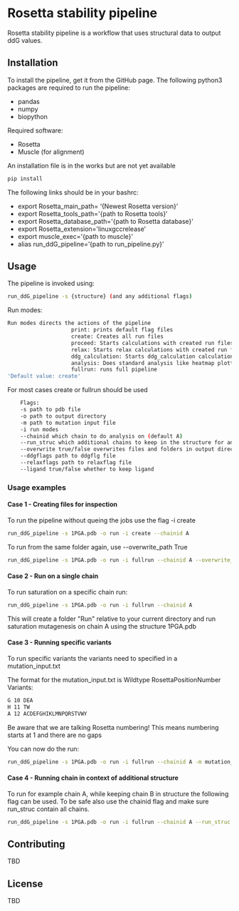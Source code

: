 # Rosetta stability pipeline

Rosetta stability pipeline is a workflow that uses structural data to output ddG values.

## Installation

To install the pipeline, get it from the GitHub page. The following python3 packages are required to run the pipeline:
- pandas
- numpy
- biopython

Required software:
- Rosetta
- Muscle (for alignment)

An installation file is in the works but are not yet available
```bash
pip install 
```

The following links should be in your bashrc:
- export Rosetta_main_path= ‘{Newest Rosetta version}’
- export Rosetta_tools_path='{path to Rosetta tools}’
- export Rosetta_database_path='{path to Rosetta database}’
- export Rosetta_extension='linuxgccrelease'
- export muscle_exec='{path to muscle}’
- alias run_ddG_pipeline=’{path to run_pipeline.py}’



## Usage

The pipeline is invoked using:
```bash
run_ddG_pipeline -s {structure} (and any additional flags)
```

Run modes:
```bash
Run modes directs the actions of the pipeline
                    print: prints default flag files 
                    create: Creates all run files
                    proceed: Starts calculations with created run files (incl. relax and ddG calculation) 
                    relax: Starts relax calculations with created run files 
                    ddg_calculation: Starts ddg_calculation calculations with created run files
                    analysis: Does standard analysis like heatmap plotting 
                    fullrun: runs full pipeline                              
'Default value: create'
```

For most cases create or fullrun should be used

```bash
    Flags:
    -s path to pdb file
    -o path to output directory
    -m path to mutation input file
    -i run modes
    --chainid which chain to do analysis on (default A)
    --run_struc which additional chains to keep in the structure for analysis (But not to calculate ddGs on)
    --overwrite true/false overwrites files and folders in output directory
    --ddgflags path to ddgflg file
    --relaxflags path to relaxflag file
    --ligand true/false whether to keep ligand 
```

### Usage examples
#### Case 1 - Creating files for inspection
To run the pipeline without queing the jobs use the flag -i create

```bash
run_ddG_pipeline -s 1PGA.pdb -o run -i create --chainid A
```

To run from the same folder again, use --overwrite_path True 

```bash
run_ddG_pipeline -s 1PGA.pdb -o run -i fullrun --chainid A --overwrite_path True
```

#### Case 2 - Run on a single chain
To run saturation on a specific chain run:
```bash
run_ddG_pipeline -s 1PGA.pdb -o run -i fullrun --chainid A
```
This will create a folder "Run" relative to your current directory and run saturation mutagenesis on chain A using the structure 1PGA.pdb


#### Case 3 - Running specific variants
To run specific variants the variants need to specified in a mutation_input.txt

The format for the mutation_input.txt is Wildtype RosettaPositionNumber Variants:
```bash
G 10 DEA
H 11 TW
A 12 ACDEFGHIKLMNPQRSTVWY
```

Be aware that we are talking Rosetta numbering! This means numbering starts at 1 and there are no gaps

You can now do the run:
```bash
run_ddG_pipeline -s 1PGA.pdb -o run -i fullrun --chainid A -m mutation_input.txt
```

#### Case 4 - Running chain in context of additional structure
To run for example chain A, while keeping chain B in structure the following flag can be used. To be safe also use the chainid flag and make sure run_struc contain all chains.

```bash
run_ddG_pipeline -s 1PGA.pdb -o run -i fullrun --chainid A --run_struc AB
```


## Contributing
TBD

## License
TBD